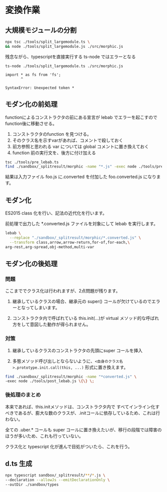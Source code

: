 # 変換作業

## 大規模モジュールの分割
```bash
npx tsc ./tools/split_largemodule.ts \
&& node ./tools/split_largemodule.js ./src/morphic.js
```

残念ながら、typescriptを直接実行する ts-node ではエラーとなる

```
ts-node ./tools/split_largemodule.ts ./src/morphic.js
```
```
import * as fs from 'fs';
       ^

SyntaxError: Unexpected token *
```

## モダン化の前処理

functionによるコンストラクタの前にある宣言が lebab でエラーを起こすのでfunction後に移動させる。

1. コンストラクタのfunction を見つける。
2. そのクラス名を示すvarがあれば、コメントで殺しておく
3. 前方参照と思われる var については global コメントに置き換えておく
4. function 前の実行文を、後方に付け加える

```bash
tsc ./tools/pre_lebab.ts
find ./sandbox/_splitresult/morphic -name "*.js" -exec node ./tools/pre_lebab.js \{\} \;
```

結果は入力ファイル foo.js に.converted を付加した foo.converted.js になります。


## モダン化

ES2015 class 化を行い、記法の近代化を行います。

前処理で出力した *.converted.js ファイルを対象にして lebab を実行します。


```bash
lebab \
  --replace "./sandbox/_splitresult/morphic/*.converted.js" \
  --transform class,arrow,arrow-return,for-of,for-each,\
arg-rest,arg-spread,obj-method,multi-var
```


## モダン化の後処理

### 問題
ここまででクラス化は行われますが、2点問題が残ります。

1. 継承しているクラスの場合、継承元の super() コールが欠けているのでエラーとなってしまいます。

1. コンストラクタ内で呼ばれている this.init(...)が virtual メソッド的な呼ばれ方をして意図した動作が得られません。

### 対策
1. 継承しているクラスのコンストラクタの先頭にsuper コールを挿入

2. 多態メソッド呼び出しとならないように、```<自身のクラス名>.prototype.init.call(this, ...)``` 形式に置き換えます。



```bash
find ./sandbox/_splitresult/morphic -name "*converted.js" \
-exec node ./tools/post_lebab.js \{\} \;
```

### 後処理のまとめ

本来であれば、this.initメソッドは、コンストラクタ内で すべてインライン化すべきであるが、膨大な数のクラスが、.initコールに依存しているため、これは行わない。

全ての .uber.* コールも super コールに置き換えたいが、移行の段階では障害のほうが多いため、これも行っていない。

クラス化と typescript 化が進んで目処がついたら、これを行う。


## d.ts 生成
```bash
npx typescript sandbox/_splitresult/**/*.js \
--declaration --allowJs --emitDeclarationOnly \
--outDir ./sandbox/types
```
